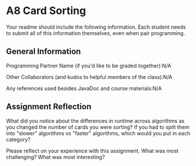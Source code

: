 # A8 Card Sorting

Your readme should include the following information. Each student needs to submit all of this information themselves, even when pair programming. 

## General Information
Programming Partner Name (if you'd like to be graded together):N/A

Other Collaborators (and kudos to helpful members of the class):N/A

Any references used besides JavaDoc and course materials:N/A

## Assignment Reflection

What did you notice about the differences in runtime across algorithms as you changed the number of cards you were sorting? If you had to split them into "slower" algorithms vs "faster" algorithms, which would you put in each category?

Please reflect on your experience with this assignment. What was most challenging? What was most interesting?
